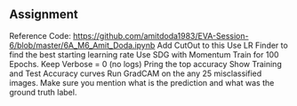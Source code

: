 ## Assignment

Reference Code: https://github.com/amitdoda1983/EVA-Session-6/blob/master/6A_M6_Amit_Doda.ipynb
Add CutOut to this
Use LR Finder to find the best starting learning rate
Use SDG with Momentum
Train for 100 Epochs. 
Keep Verbose = 0 (no logs)
Pring the top accuracy
Show Training and Test Accuracy curves
Run GradCAM on the any 25 misclassified images. Make sure you mention what is the prediction and what was the ground truth label.
